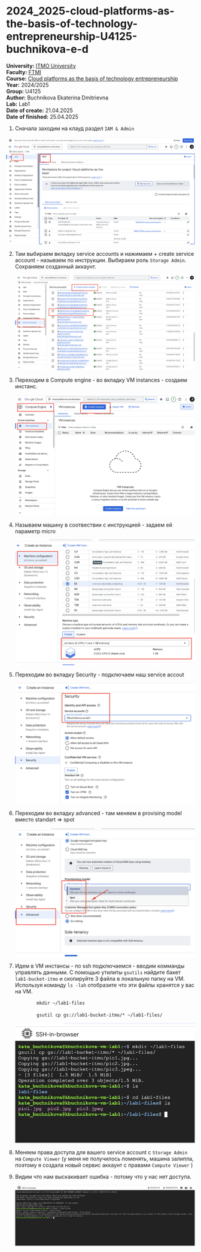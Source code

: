 # 2024_2025-cloud-platforms-as-the-basis-of-technology-entrepreneurship-U4125-buchnikova-e-d

<b>University:</b> [ITMO University](https://itmo.ru/ru/) <br>
<b>Faculty:</b> [FTMI](https://ftmi.itmo.ru) <br>
<b>Course:</b> [Cloud platforms as the basis of technology entrepreneurship](https://itmo-ict-faculty.github.io/cloud-platforms-as-the-basis-of-technology-entrepreneurship/) <br>
<b>Year:</b> 2024/2025 <br>
<b>Group:</b> U4125 <br>
<b>Author:</b> Buchnikova Ekaterina Dmitrievna  <br>
<b>Lab:</b> Lab1 <br>
<b>Date of create:</b> 21.04.2025 <br>
<b>Date of finished:</b> 25.04.2025<br>

1. Сначала заходим на клауд  раздел `IAM & Admin` 

![](https://github.com/katherinebutch/2024_2025-cloud-platforms-as-the-basis-of-technology-entrepreneurship-U4125-buchnikova-e-d/blob/main/lab1/Screenshot%20at%20Apr%2025%2011-01-12.png?raw=true)

2. Там выбираем вкладку service accounts и нажимаем + create service account - называем по инструкции. Выбираем роль `Storage Admin`. Сохраняем созданный аккаунт.

   ![Screenshot at Apr 25 11-02-42.png](https://github.com/katherinebutch/2024_2025-cloud-platforms-as-the-basis-of-technology-entrepreneurship-U4125-buchnikova-e-d/blob/main/lab1/Screenshot%20at%20Apr%2025%2011-02-42.png?raw=true)

3. Переходим в Compute engine - во вкладку VM instances - создаем инстанс. 

      ![Screenshot at Apr 25 11-04-58.png](https://github.com/katherinebutch/2024_2025-cloud-platforms-as-the-basis-of-technology-entrepreneurship-U4125-buchnikova-e-d/blob/main/lab1/Screenshot%20at%20Apr%2025%2011-04-58.png?raw=true)

4. Называем машину в соотвествии с инструкцией - задаем ей параметр  micro 

      ![Screenshot at Apr 25 11-07-07.png](https://github.com/katherinebutch/2024_2025-cloud-platforms-as-the-basis-of-technology-entrepreneurship-U4125-buchnikova-e-d/blob/main/lab1/Screenshot%20at%20Apr%2025%2011-07-07.png?raw=true)

5. Переходим во вкладку Security - подключаем наш service accout 

   ![Screenshot at Apr 25 11-07-57.png](https://github.com/katherinebutch/2024_2025-cloud-platforms-as-the-basis-of-technology-entrepreneurship-U4125-buchnikova-e-d/blob/main/lab1/Screenshot%20at%20Apr%2025%2011-07-57.png?raw=true)

6. Переходим во вкладку advanced - там меняем в provising model вместо standart => spot 

   ![Screenshot at Apr 25 11-08-35.png](https://github.com/katherinebutch/2024_2025-cloud-platforms-as-the-basis-of-technology-entrepreneurship-U4125-buchnikova-e-d/blob/main/lab1/Screenshot%20at%20Apr%2025%2011-08-35.png?raw=true)

7. Идем в VM инстансы - по ssh подключаемся - вводим комманды управлять данными. С помощью утилиты `gsutils` найдите бакет `lab1-bucket-itmo` и скопируйте 3 файла в локальную папку на VM. Используя команду `ls -lah` отобразите что эти файлы хранятся у вас на VM.

               mkdir ~/lab1-files

               gsutil cp gs://lab1-bucket-itmo/* ~/lab1-files/

   ![2025-04-25 11.10.00.jpg](https://github.com/katherinebutch/2024_2025-cloud-platforms-as-the-basis-of-technology-entrepreneurship-U4125-buchnikova-e-d/blob/main/lab1/2025-04-25%2011.10.00.jpg?raw=true)

8. Меняем права доступа для вашего service account с `Storage Admin` на `Compute Viewer` (у меня не получилось поменять, машина залипла, поэтому я создала новый сервис аккаунт с правами `Compute Viewer` )

9. Видим что нам выскакивает ошибка - потому что у нас нет доступа. 

      ![2025-04-25 11.10.38.jpg](https://github.com/katherinebutch/2024_2025-cloud-platforms-as-the-basis-of-technology-entrepreneurship-U4125-buchnikova-e-d/blob/main/lab1/2025-04-25%2011.10.38.jpg?raw=true)

